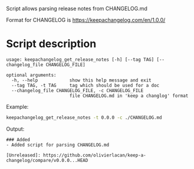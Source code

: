 Script allows parsing release notes from CHANGELOG.md

Format for CHANGELOG is https://keepachangelog.com/en/1.0.0/

# Script description

```
usage: keepachangelog_get_release_notes [-h] [--tag TAG] [--changelog_file CHANGELOG_FILE]

optional arguments:
  -h, --help            show this help message and exit
  --tag TAG, -t TAG     tag which should be used for a doc
  --changelog_file CHANGELOG_FILE, -c CHANGELOG_FILE
                        file CHANGELOG.md in 'keep a changlog' format
```

Example:

```bash
keepachangelog_get_release_notes -t 0.0.0 -c ./CHANGELOG.md 
```

Output:

```
### Added
- Added script for parsing CHANGELOG.md  

[Unreleased]: https://github.com/olivierlacan/keep-a-changelog/compare/v0.0.0...HEAD

```
